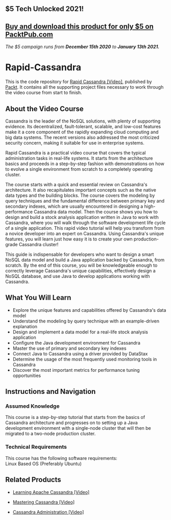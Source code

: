 ## $5 Tech Unlocked 2021!
[Buy and download this product for only $5 on PacktPub.com](https://www.packtpub.com/)
-----
*The $5 campaign         runs from __December 15th 2020__ to __January 13th 2021.__*

# Rapid-Cassandra
This is the code repository for [Rapid Cassandra [Video]](https://www.packtpub.com/big-data-and-business-intelligence/rapid-cassandra-video), published by [Packt](https://www.packtpub.com/?utm_source=github). It contains all the supporting project files necessary to work through the video course from start to finish.
## About the Video Course
Cassandra is the leader of the NoSQL solutions, with plenty of supporting evidence. Its decentralized, fault-tolerant, scalable, and low-cost features make it a core component of the rapidly expanding cloud computing and big data systems. The recent versions also addressed the most criticized security concern, making it suitable for use in enterprise systems.

Rapid Cassandra is a practical video course that covers the typical administration tasks in real-life systems. It starts from the architecture basics and proceeds in a step-by-step fashion with demonstrations on how to evolve a single environment from scratch to a completely operating cluster.

The course starts with a quick and essential review on Cassandra's architecture. It also recapitulates important concepts such as the native data types and the building blocks. The course covers the modeling by query techniques and the fundamental difference between primary key and secondary indexes, which are usually encountered in designing a high-performance Cassandra data model. Then the course shows you how to design and build a stock analysis application written in Java to work with Cassandra, where you will walk through the software development life cycle of a single application. This rapid video tutorial will help you transform from a novice developer into an expert on Cassandra. Using Cassandra's unique features, you will learn just how easy it is to create your own production-grade Cassandra cluster!

This guide is indispensable for developers who want to design a smart NoSQL data model and build a Java application backed by Cassandra, from scratch. By the end of this course, you will be knowledgeable enough to correctly leverage Cassandra's unique capabilities, effectively design a NoSQL database, and use Java to develop applications working with Cassandra.

<H2>What You Will Learn</H2>
<DIV class=book-info-will-learn-text>
<UL>
<LI>Explore the unique features and capabilities offered by Cassandra's data model 
<LI>Understand the modeling by query technique with an example-driven explanation
<LI>Design and implement a data model for a real-life stock analysis application
<LI>Configure the Java development environment for Cassandra
<LI>Master the use of primary and secondary key indexes
<LI>Connect Java to Cassandra using a driver provided by DataStax
<LI>Determine the usage of the most frequently used monitoring tools in Cassandra
<LI>Discover the most important metrics for performance tuning opportunities</LI></UL></DIV>

## Instructions and Navigation
### Assumed Knowledge
This course is a step-by-step tutorial that starts from the basics of Cassandra architecture and progresses on to setting up a Java development environment with a single-node cluster that will then be migrated to a two-node production cluster.
### Technical Requirements
This course has the following software requirements:<br/>
Linux Based OS (Preferably Ubuntu)

## Related Products
* [Learning Apache Cassandra [Video]](https://www.packtpub.com/big-data-and-business-intelligence/learning-apache-cassandra-video)

* [Mastering Cassandra [Video]](https://www.packtpub.com/big-data-and-business-intelligence/mastering-cassandra-video)

* [Cassandra Administration [Video]](https://www.packtpub.com/big-data-and-business-intelligence/cassandra-administration-video)

